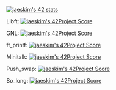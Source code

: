 [![jaeskim's 42 stats](https://badge42.herokuapp.com/api/stats/seungyki?privacyEmail=true)](https://github.com/JaeSeoKim/badge42)

Libft: [![jaeskim's 42Project Score](https://badge42.herokuapp.com/api/project/seungyki/Libft)](https://github.com/JaeSeoKim/badge42)

GNL: [![jaeskim's 42Project Score](https://badge42.herokuapp.com/api/project/seungyki/get_next_line)](https://github.com/JaeSeoKim/badge42)

ft_printf: [![jaeskim's 42Project Score](https://badge42.herokuapp.com/api/project/seungyki/ft_printf)](https://github.com/JaeSeoKim/badge42)

Minitalk: [![jaeskim's 42Project Score](https://badge42.herokuapp.com/api/project/seungyki/minitalk)](https://github.com/JaeSeoKim/badge42)

Push_swap: [![jaeskim's 42Project Score](https://badge42.herokuapp.com/api/project/seungyki/push_swap)](https://github.com/JaeSeoKim/badge42)

So_long: [![jaeskim's 42Project Score](https://badge42.herokuapp.com/api/project/seungyki/so_long)](https://github.com/JaeSeoKim/badge42)
